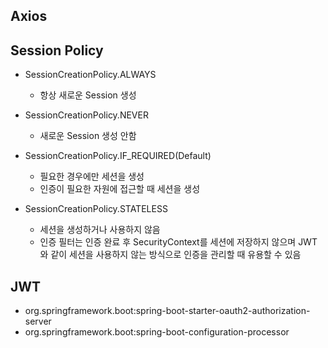 ## Axios

## Session Policy

- SessionCreationPolicy.ALWAYS
  
    - 항상 새로운 Session 생성

- SessionCreationPolicy.NEVER
    - 새로운 Session 생성 안함

- SessionCreationPolicy.IF_REQUIRED(Default)
    
    - 필요한 경우에만 세션을 생성
    - 인증이 필요한 자원에 접근할 때 세션을 생성

- SessionCreationPolicy.STATELESS
  
    - 세션을 생성하거나 사용하지 않음
    - 인증 필터는 인증 완료 후 SecurityContext를 세션에 저장하지 않으며 JWT 와 같이 세션을 사용하지 않는 방식으로 인증을 관리할 때 유용할 수 있음

## JWT

- org.springframework.boot:spring-boot-starter-oauth2-authorization-server
- org.springframework.boot:spring-boot-configuration-processor